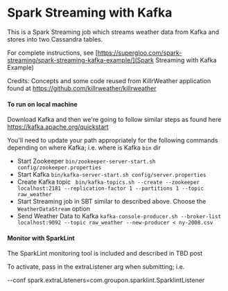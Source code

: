 # Spark Streaming with Kafka

This is a Spark Streaming job which streams weather data from Kafka
and stores into two Cassandra tables.

For complete instructions, see
[https://supergloo.com/spark-streaming/spark-streaming-kafka-example/](Spark Streaming with Kafka Example)

Credits:
Concepts and some code reused from KillrWeather application found at https://github.com/killrweather/killrweather

#### To run on local machine

Download Kafka and then we're going to follow similar steps as found here
https://kafka.apache.org/quickstart

You'll need to update your path appropriately for the following commands
depending on where Kafka; i.e. where is Kafka `bin` dir

* Start Zookeeper ```bin/zookeeper-server-start.sh config/zookeeper.properties```
* Start Kafka ```bin/kafka-server-start.sh config/server.properties```
* Create Kafka topic ```
bin/kafka-topics.sh --create --zookeeper localhost:2181 --replication-factor 1 --partitions 1 --topic raw_weather```
* Start Streaming job in SBT similar to described above.  Choose the `WeatherDataStream` option
* Send Weather Data to Kafka ```kafka-console-producer.sh --broker-list localhost:9092 --topic raw_weather
  --new-producer < ny-2008.csv```

#### Monitor with SparkLint

The SparkLint monitoring tool is included and described in TBD post

To activate, pass in the extraListener arg when submitting; i.e.

--conf spark.extraListeners=com.groupon.sparklint.SparklintListener
